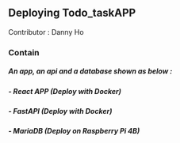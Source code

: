 ## Deploying Todo_taskAPP

Contributor : Danny Ho

### Contain
#####  An app, an api and a database shown as below :
#####   - React APP (Deploy with Docker)
#####   - FastAPI (Deploy with Docker)
#####   - MariaDB (Deploy on Raspberry Pi 4B)